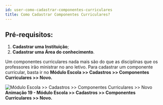 ```yaml
---
id: user-como-cadastrar-componentes-curriculares
title: Como Cadastrar Componentes Curriculares?
---
```


## Pré-requisitos:
1. **Cadastrar uma Instituição**;
2. **Cadastrar uma Área do conhecimento**.

Um componentes curriculares nada mais são do que as disciplinas que os professores irão ministrar no ano letivo.
Para cadastrar um componente curricular, basta ir no **Módulo Escola >> Cadastros >> Componentes Curriculares >> Novo.**

![Módulo Escola >> Cadastros >> Componentes Curriculares >> Novo](../img/user-docs/cadastrar_componente_curricular.gif)
**Animação 19 - Módulo Escola >> Cadastros >> Componentes Curriculares >> Novo.**